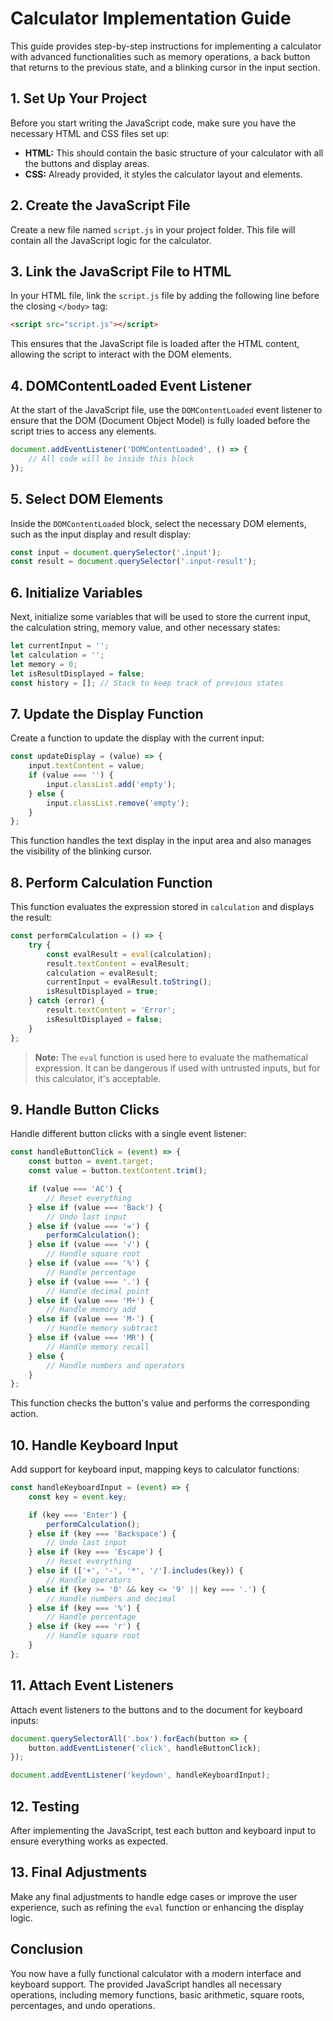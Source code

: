 
# Calculator Implementation Guide

This guide provides step-by-step instructions for implementing a calculator with advanced functionalities such as memory operations, a back button that returns to the previous state, and a blinking cursor in the input section.

## 1. Set Up Your Project
Before you start writing the JavaScript code, make sure you have the necessary HTML and CSS files set up:
- **HTML:** This should contain the basic structure of your calculator with all the buttons and display areas.
- **CSS:** Already provided, it styles the calculator layout and elements.

## 2. Create the JavaScript File
Create a new file named `script.js` in your project folder. This file will contain all the JavaScript logic for the calculator.

## 3. Link the JavaScript File to HTML
In your HTML file, link the `script.js` file by adding the following line before the closing `</body>` tag:

```html
<script src="script.js"></script>
```

This ensures that the JavaScript file is loaded after the HTML content, allowing the script to interact with the DOM elements.

## 4. DOMContentLoaded Event Listener
At the start of the JavaScript file, use the `DOMContentLoaded` event listener to ensure that the DOM (Document Object Model) is fully loaded before the script tries to access any elements.

```javascript
document.addEventListener('DOMContentLoaded', () => {
    // All code will be inside this block
});
```

## 5. Select DOM Elements
Inside the `DOMContentLoaded` block, select the necessary DOM elements, such as the input display and result display:

```javascript
const input = document.querySelector('.input');
const result = document.querySelector('.input-result');
```

## 6. Initialize Variables
Next, initialize some variables that will be used to store the current input, the calculation string, memory value, and other necessary states:

```javascript
let currentInput = '';
let calculation = '';
let memory = 0;
let isResultDisplayed = false;
const history = []; // Stack to keep track of previous states
```

## 7. Update the Display Function
Create a function to update the display with the current input:

```javascript
const updateDisplay = (value) => {
    input.textContent = value;
    if (value === '') {
        input.classList.add('empty');
    } else {
        input.classList.remove('empty');
    }
};
```

This function handles the text display in the input area and also manages the visibility of the blinking cursor.

## 8. Perform Calculation Function
This function evaluates the expression stored in `calculation` and displays the result:

```javascript
const performCalculation = () => {
    try {
        const evalResult = eval(calculation);
        result.textContent = evalResult;
        calculation = evalResult;
        currentInput = evalResult.toString();
        isResultDisplayed = true;
    } catch (error) {
        result.textContent = 'Error';
        isResultDisplayed = false;
    }
};
```

> **Note:** The `eval` function is used here to evaluate the mathematical expression. It can be dangerous if used with untrusted inputs, but for this calculator, it's acceptable.

## 9. Handle Button Clicks
Handle different button clicks with a single event listener:

```javascript
const handleButtonClick = (event) => {
    const button = event.target;
    const value = button.textContent.trim();

    if (value === 'AC') {
        // Reset everything
    } else if (value === 'Back') {
        // Undo last input
    } else if (value === '=') {
        performCalculation();
    } else if (value === '√') {
        // Handle square root
    } else if (value === '%') {
        // Handle percentage
    } else if (value === '.') {
        // Handle decimal point
    } else if (value === 'M+') {
        // Handle memory add
    } else if (value === 'M-') {
        // Handle memory subtract
    } else if (value === 'MR') {
        // Handle memory recall
    } else {
        // Handle numbers and operators
    }
};
```

This function checks the button's value and performs the corresponding action.

## 10. Handle Keyboard Input
Add support for keyboard input, mapping keys to calculator functions:

```javascript
const handleKeyboardInput = (event) => {
    const key = event.key;

    if (key === 'Enter') {
        performCalculation();
    } else if (key === 'Backspace') {
        // Undo last input
    } else if (key === 'Escape') {
        // Reset everything
    } else if (['+', '-', '*', '/'].includes(key)) {
        // Handle operators
    } else if (key >= '0' && key <= '9' || key === '.') {
        // Handle numbers and decimal
    } else if (key === '%') {
        // Handle percentage
    } else if (key === 'r') {
        // Handle square root
    }
};
```

## 11. Attach Event Listeners
Attach event listeners to the buttons and to the document for keyboard inputs:

```javascript
document.querySelectorAll('.box').forEach(button => {
    button.addEventListener('click', handleButtonClick);
});

document.addEventListener('keydown', handleKeyboardInput);
```

## 12. Testing
After implementing the JavaScript, test each button and keyboard input to ensure everything works as expected.

## 13. Final Adjustments
Make any final adjustments to handle edge cases or improve the user experience, such as refining the `eval` function or enhancing the display logic.

## Conclusion
You now have a fully functional calculator with a modern interface and keyboard support. The provided JavaScript handles all necessary operations, including memory functions, basic arithmetic, square roots, percentages, and undo operations.
